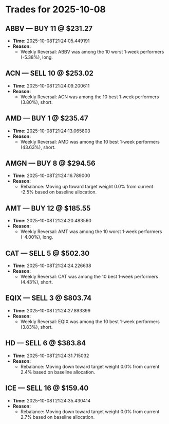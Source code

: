 # Trades for 2025-10-08

## ABBV — BUY 11 @ $231.27
- **Time:** 2025-10-08T21:24:05.449191
- **Reason:**
  - Weekly Reversal: ABBV was among the 10 worst 1‑week performers (-5.38%), long.

## ACN — SELL 10 @ $253.02
- **Time:** 2025-10-08T21:24:09.200611
- **Reason:**
  - Weekly Reversal: ACN was among the 10 best 1‑week performers (3.80%), short.

## AMD — BUY 1 @ $235.47
- **Time:** 2025-10-08T21:24:13.065803
- **Reason:**
  - Weekly Reversal: AMD was among the 10 best 1‑week performers (43.63%), short.

## AMGN — BUY 8 @ $294.56
- **Time:** 2025-10-08T21:24:16.789000
- **Reason:**
  - Rebalance: Moving up toward target weight 0.0% from current -2.5% based on baseline allocation.

## AMT — BUY 12 @ $185.55
- **Time:** 2025-10-08T21:24:20.483560
- **Reason:**
  - Weekly Reversal: AMT was among the 10 worst 1‑week performers (-4.00%), long.

## CAT — SELL 5 @ $502.30
- **Time:** 2025-10-08T21:24:24.226638
- **Reason:**
  - Weekly Reversal: CAT was among the 10 best 1‑week performers (4.43%), short.

## EQIX — SELL 3 @ $803.74
- **Time:** 2025-10-08T21:24:27.893399
- **Reason:**
  - Weekly Reversal: EQIX was among the 10 best 1‑week performers (3.83%), short.

## HD — SELL 6 @ $383.84
- **Time:** 2025-10-08T21:24:31.715032
- **Reason:**
  - Rebalance: Moving down toward target weight 0.0% from current 2.4% based on baseline allocation.

## ICE — SELL 16 @ $159.40
- **Time:** 2025-10-08T21:24:35.430414
- **Reason:**
  - Rebalance: Moving down toward target weight 0.0% from current 2.7% based on baseline allocation.

